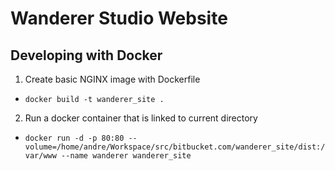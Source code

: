# Wanderer Studio Website

## Developing with Docker
1. Create basic NGINX image with Dockerfile
  - `docker build -t wanderer_site .`
2. Run a docker container that is linked to current directory
  - `docker run -d -p 80:80 --volume=/home/andre/Workspace/src/bitbucket.com/wanderer_site/dist:/var/www --name wanderer wanderer_site`